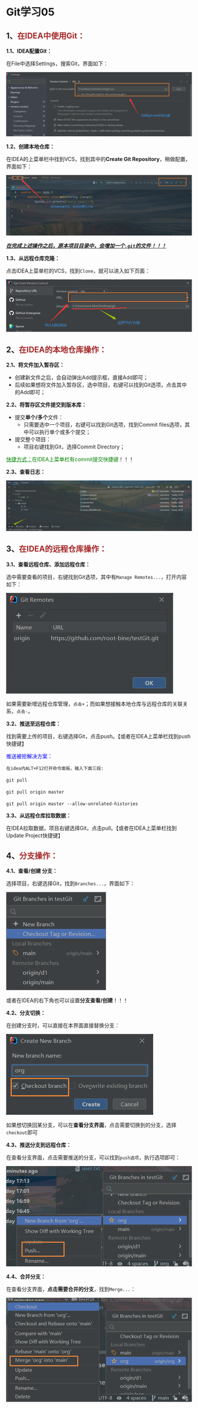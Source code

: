 # Git学习05

## 1、<span style="color:brown">在IDEA中使用Git：</span>

**1.1、IDEA配置Git：**

在File中选择Settings，搜索Git，界面如下：

<img src="https://raw.githubusercontent.com/root-bine/image/main/Typora-image/IDEA%20%E9%85%8D%E7%BD%AEGit.png" alt="image-20221026203533509" style="zoom: 67%;" />

**1.2、创建本地仓库：**

在IDEA的上菜单栏中找到VCS，找到其中的**Create Git Repository**，稍做配置，界面如下：

![image-20221026205649890](https://raw.githubusercontent.com/root-bine/image/main/Typora-image/IDEA%E5%88%9B%E5%BB%BA%E6%9C%AC%E5%9C%B0%E4%BB%93%E5%BA%93.png)

<u>***在完成上述操作之后，原本项目目录中，会增加一个`.git`的文件！！！***</u>

**1.3、从远程仓库克隆：**

点击IDEA上菜单栏的VCS，找到`Clone`，就可以进入如下页面：

![image-20221026210251888](https://raw.githubusercontent.com/root-bine/image/main/Typora-image/IDEA%E8%8E%B7%E5%8F%96%E8%BF%9C%E7%AB%AF%E4%BB%93%E5%BA%93.png)



## 2、<span style="color:brown">在IDEA的本地仓库操作：</span>

**2.1、将文件加入暂存区：**

- 创建新文件之后，会自动弹出Add提示框，直接Add即可；
- 后续如果想将文件加入暂存区，选中项目，右键可以找到Git选项，点击其中的Add即可；

**2.2、将暂存区文件提交到版本库：**

- 提交**单个/多个**文件：
  - 只需要选中一个项目，右键可以找到Git选项，找到Commit files选项，其中可以执行单个或多个提交；
- 提交整个项目：
  - 项目右键找到Git，选择Commit Directory；

<span style="color:green"><u>快捷方式：</u>在IDEA上菜单栏有commit提交快捷键</span>！！！

**2.3、查看日志：**

![image-20221026212412833](https://raw.githubusercontent.com/root-bine/image/main/Typora-image/IDEA%E6%9C%AC%E5%9C%B0%E4%BB%93%E5%BA%93%E6%9F%A5%E7%9C%8BLog.png)



## 3、<span style="color:brown">在IDEA的远程仓库操作：</span>

**3.1、查看远程仓库、添加远程仓库：**

选中需要查看的项目，右键找到Git选项，其中有`Manage Remotes...`，打开内容如下：

![image-20221026213006841](https://raw.githubusercontent.com/root-bine/image/main/Typora-image/IDEA%E8%BF%9C%E7%AB%AF%E4%BB%93%E5%BA%93%E6%93%8D%E4%BD%9C.png)

如果需要新增远程仓库管理，`点击+`；而如果想接触本地仓库与远程仓库的关联关系，`点击-`。

**3.2、推送至远程仓库：**

找到需要上传的项目，右键选择Git，点击push。【或者在IDEA上菜单栏找到push快捷键】

<span style="color:blue">推送被拒解决方案：</span>

```apl
在idea内ALT+F12打开命令面板，输入下面三段:
 
git pull
 
git pull origin master
 
git pull origin master --allow-unrelated-histories
```



**3.3、从远程仓库拉取数据：**

在IDEA拉取数据，项目右键选择Git，点击pull。【或者在IDEA上菜单栏找到Update Project快捷键】

## 4、<span style="color:brown">分支操作：</span>

**4.1、查看/创建 分支：**

选择项目，右键选择Git，找到`Branches...`，界面如下：

![image-20221026214840150](https://raw.githubusercontent.com/root-bine/image/main/Typora-image/IDEA%E5%88%86%E6%94%AF%E6%93%8D%E4%BD%9C01.png)

或者在IDEA的右下角也可以设置**分支查看/创建**！！！

**4.2、分支切换：**

在创建分支时，可以直接在本界面直接替换分支：

![image-20221026215442969](https://raw.githubusercontent.com/root-bine/image/main/Typora-image/IDEA%E5%88%86%E6%94%AF%E6%93%8D%E4%BD%9C02.png)

如果想切换回某分支，可以在**查看分支界面**，点击需要切换到的分支，选择`checkout`即可

**4.3、推送分支到远程仓库：**

在查看分支界面，点击需要推送的分支，可以找到`push选项`，执行选项即可：

![image-20221026215801684](https://raw.githubusercontent.com/root-bine/image/main/Typora-image/IDEA%E5%88%86%E6%94%AF%E6%93%8D%E4%BD%9C03.png)

**4.4、合并分支：**

在查看分支界面，**点击需要合并的分支**，找到`Merge...`：

![image-20221026220056071](https://raw.githubusercontent.com/root-bine/image/main/Typora-image/IDEA%E5%88%86%E6%94%AF%E6%93%8D%E4%BD%9C04.png)